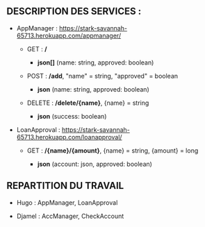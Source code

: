 ## DESCRIPTION DES SERVICES :

* AppManager : https://stark-savannah-65713.herokuapp.com/appmanager/
		
  * GET : **/**
  
    - **json[]** (name: string, approved: boolean)

  * POST : **/add**, "name" = string, "approved" = boolean
  
    - **json** (name: string, approved: boolean)

  * DELETE : **/delete/{name}**, {name} = string
  
    - **json** (success: boolean)
    

* LoanApproval : https://stark-savannah-65713.herokuapp.com/loanapproval/

  * GET : **/{name}/{amount}**, {name} = string, {amount} = long
  
    - **json** (account: json, approved: boolean)

## REPARTITION DU TRAVAIL

* Hugo : AppManager, LoanApproval

* Djamel : AccManager, CheckAccount

